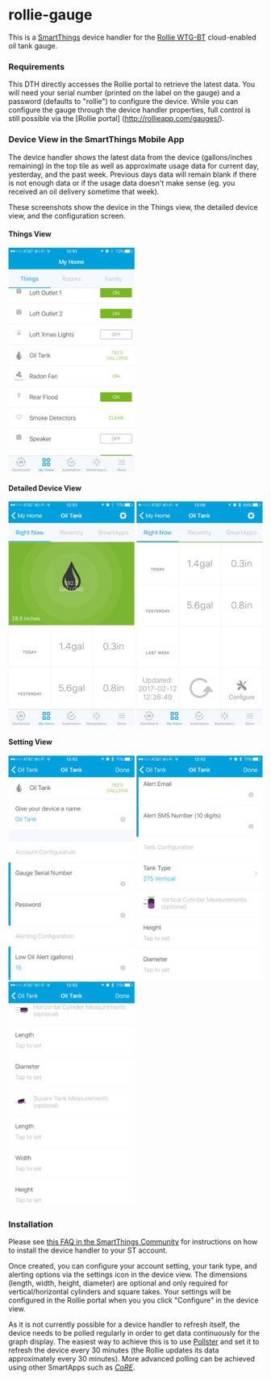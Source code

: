 # rollie-gauge
This is a [SmartThings](http://smartthings.com) device handler for the [Rollie WTG-BT](http://fuelminder.biz/rollie%20systems/wtg1%20remote%20tank%20gauge.html) cloud-enabled oil tank gauge. 

### Requirements
This DTH directly accesses the Rollie portal to retrieve the latest data.  You will need your serial number (printed on the label on the gauge) and a password (defaults to "rollie") to configure the device.  While you can configure the gauge through the device handler properties, full control is still possible via the [Rollie portal] (http://rollieapp.com/gauges/).

### Device View in the SmartThings Mobile App
The device handler shows the latest data from the device (gallons/inches remaining) in the top tile as well as approximate usage data for current day, yesterday, and the past week.  Previous days data will remain blank if there is not enough data or if the usage data doesn't make sense (eg. you received an oil delivery sometime that week).

These screenshots show the device in the Things view, the detailed device view, and the configuration screen.

#### Things View
<img width="250" src="https://github.com/dlaporte/SmartThings/blob/master/DeviceHandlers/rollie-gauge/docs/IMG_2558.png">

#### Detailed Device View
<img width="250" src="https://github.com/dlaporte/SmartThings/blob/master/DeviceHandlers/rollie-gauge/docs/IMG_2559.png">
<img width="250" src="https://github.com/dlaporte/SmartThings/blob/master/DeviceHandlers/rollie-gauge/docs/IMG_2563.png">

#### Setting View
<img width="250" src="https://github.com/dlaporte/SmartThings/blob/master/DeviceHandlers/rollie-gauge/docs/IMG_2560.png">
<img width="250" src="https://github.com/dlaporte/SmartThings/blob/master/DeviceHandlers/rollie-gauge/docs/IMG_2561.png">
<img width="250" src="https://github.com/dlaporte/SmartThings/blob/master/DeviceHandlers/rollie-gauge/docs/IMG_2562.png">

### Installation
Please see [this FAQ in the SmartThings Community](https://community.smartthings.com/t/faq-an-overview-of-using-custom-code-in-smartthings/16772) for instructions on how to install the device handler to your ST account.

Once created, you can configure your account setting, your tank type, and alerting options via the settings icon in the device view.  The dimensions (length, width, height, diameter) are optional and only required for vertical/horizontal cylinders and square takes.  Your settings will be configured in the Rollie portal when you you click "Configure" in the device view.

As it is not currently possible for a device handler to refresh itself, the device needs to be polled regularly in order to get data continuously for the graph display. The easiest way to achieve this is to use [Pollster](https://community.smartthings.com/t/pollster-a-smartthings-polling-daemon/3447) and set it to refresh the device every 30 minutes (the Rollie updates its data approximately every 30 minutes). More advanced polling can be achieved using other SmartApps such as [*CoRE*](https://community.smartthings.com/t/release-candidate-core-communitys-own-rule-engine/57972).
